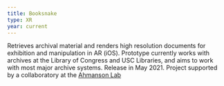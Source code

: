 ```yaml
---
title: Booksnake
type: XR
year: current
---
```

Retrieves archival material and renders high resolution documents for exhibition and manipulation in AR (iOS). Prototype currently works with archives at the Library of Congress and USC Libraries, and aims to work with most major archive systems. Release in May 2021. Project supported by a collaboratory at the [Ahmanson Lab](https://polymathic.usc.edu/ahmanson-lab)


